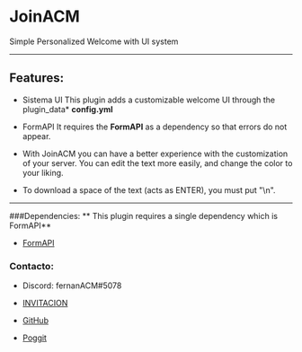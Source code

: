 # JoinACM

Simple Personalized Welcome with UI system

***

## Features:
* Sistema UI This plugin adds a customizable welcome UI through the plugin_data* **config.yml**
* FormAPI It requires the **FormAPI** as a dependency so that errors do not appear.

* With JoinACM you can have a better experience with the customization of your server. 
  You can edit the text more easily, and change the color to your liking.

* To download a space of the text (acts as ENTER), you must put "\n". 
***
###Dependencies: 
**
This plugin requires a single dependency which is FormAPI**

* [FormAPI](https://www.mediafire.com/file/m81jntm7qop56is/FormAPI.phar/file)

### Contacto: 
* Discord: fernanACM#5078
* [INVITACION](https://discord.com/invite/YyE9XFckqb)

* [GitHub](https://github.com/fernanACM)
* [Poggit](https://poggit.pmmp.io/ci/fernanACM)
